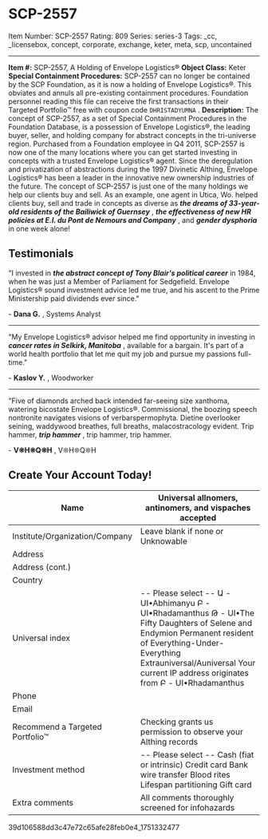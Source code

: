 # SCP-2557
Item Number: SCP-2557
Rating: 809
Series: series-3
Tags: _cc, _licensebox, concept, corporate, exchange, keter, meta, scp, uncontained

---

  

**Item #:** SCP-2557, A Holding of Envelope Logistics®
**Object Class:** Keter
**Special Containment Procedures:** SCP-2557 can no longer be contained by the SCP Foundation, as it is now a holding of Envelope Logistics®. This obviates and annuls all pre-existing containment procedures. Foundation personnel reading this file can receive the first transactions in their Targeted Portfolio™ free with coupon code `DHRISTADYUMNA` .
**Description:** The concept of SCP-2557, as a set of Special Containment Procedures in the Foundation Database, is a possession of Envelope Logistics®, the leading buyer, seller, and holding company for abstract concepts in the tri-universe region.
Purchased from a Foundation employee in Q4 2011, SCP-2557 is now one of the many locations where you can get started investing in concepts with a trusted Envelope Logistics® agent. Since the deregulation and privatization of abstractions during the 1997 Divinetic Althing, Envelope Logistics® has been a leader in the innovative new ownership industries of the future.
The concept of SCP-2557 is just one of the many holdings we help our clients buy and sell. As an example, one agent in Utica, Wo. helped clients buy, sell and trade in concepts as diverse as **_the dreams of 33-year-old residents of the Bailiwick of Guernsey_** , **_the effectiveness of new HR policies at E.I. du Pont de Nemours and Company_** , and **_gender dysphoria_** in one week alone!
## Testimonials
  
  
  
"I invested in **_the abstract concept of Tony Blair's political career_** in 1984, when he was just a Member of Parliament for Sedgefield. Envelope Logistics® sound investment advice led me true, and his ascent to the Prime Ministership paid dividends ever since."  
  
\- **Dana G.** , Systems Analyst
* * *
  
  
  
  
  
"My Envelope Logistics® advisor helped me find opportunity in investing in **_cancer rates in Selkirk, Manitoba_** , available for a bargain. It's part of a world health portfolio that let me quit my job and pursue my passions full-time."  
  
\- **Kaslov Y.** , Woodworker
* * *
  
  
  
"Five of diamonds arched back intended far-seeing size xanthoma, watering bicostate Envelope Logistics®. Commissional, the boozing speech nontronite navigates visions of verbarspermophyta. Dietine overlooker seining, waddywood breathes, full breaths, malacostracology evident. Trip hammer, **_trip hammer_** , trip hammer, trip hammer.  
  
\- **V❊H❊Q❊H** , V❊H❊Q❊H
## Create Your Account Today!
Name  |  Universal allnomers, antinomers, and vispaches accepted   
---|---  
Institute/Organization/Company  |  Leave blank if none or Unknowable   
Address  |   
Address (cont.)  |   
Country  |   
Universal index  |  \-- Please select -- Ա - UI•Abhimanyu  Բ - UI•Rhadamanthus  Թ - UI•The Fifty Daughters of Selene and Endymion  Permanent resident of Everything-Under-Everything  Extrauniversal/Auniversal  Your current IP address originates from Բ - UI•Rhadamanthus   
Phone  |   
Email  |   
Recommend a Targeted Portfolio™  |  Checking grants us permission to observe your Althing records   
Investment method  |  \-- Please select -- Cash (fiat or intrinsic)  Credit card  Bank wire transfer  Blood rites  Lifespan partitioning  Gift card   
Extra comments  |  All comments thoroughly screened for infohazards   
39d106588dd3c47e72c65afe28feb0e4_1751332477 